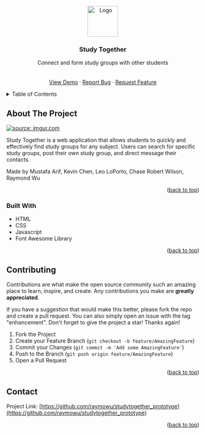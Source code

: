 <!-- PROJECT LOGO -->
<br />
<div align="center">
  <a href="https://github.com/raymowu/studytogether_prototype">
    <img src="images/user-profile.png" alt="Logo" width="80" height="80">
  </a>

<h3 align="center">Study Together</h3>

  <p align="center">
    Connect and form study groups with other students
    <br />
    <br />
    <br />
    <a href="https://github.com/github_username/repo_name">View Demo</a>
    ·
    <a href="https://github.com/github_username/repo_name/issues">Report Bug</a>
    ·
    <a href="https://github.com/github_username/repo_name/issues">Request Feature</a>
  </p>
</div>



<!-- TABLE OF CONTENTS -->
<details>
  <summary>Table of Contents</summary>
  <ol>
    <li>
      <a href="#about-the-project">About The Project</a>
      <ul>
        <li><a href="#built-with">Built With</a></li>
      </ul>
    </li>
    <li><a href="#contributing">Contributing</a></li>
    <li><a href="#contact">Contact</a></li>
  </ol>
</details>



<!-- ABOUT THE PROJECT -->
## About The Project

<a href="https://imgur.com/nYIm2QI"><img src="https://i.imgur.com/nYIm2QI.png" title="source: imgur.com" /></a>

Study Together is a web application that allows students to quickly and effectively find study groups for any subject. Users can search for specific
study groups, post their own study group, and direct message their contacts. 

Made by Mustafa Arif, Kevin Chen, Leo LoPorto, Chase Robert Wilson, Raymond Wu

<p align="right">(<a href="#readme-top">back to top</a>)</p>



### Built With

* HTML
* CSS
* Javascript
* Font Awesome Library

<p align="right">(<a href="#readme-top">back to top</a>)</p>


<!-- CONTRIBUTING -->
## Contributing

Contributions are what make the open source community such an amazing place to learn, inspire, and create. Any contributions you make are **greatly appreciated**.

If you have a suggestion that would make this better, please fork the repo and create a pull request. You can also simply open an issue with the tag "enhancement".
Don't forget to give the project a star! Thanks again!

1. Fork the Project
2. Create your Feature Branch (`git checkout -b feature/AmazingFeature`)
3. Commit your Changes (`git commit -m 'Add some AmazingFeature'`)
4. Push to the Branch (`git push origin feature/AmazingFeature`)
5. Open a Pull Request

<p align="right">(<a href="#readme-top">back to top</a>)</p>


<!-- CONTACT -->
## Contact

Project Link: [https://github.com/raymowu/studytogether_prototype](https://github.com/raymowu/studytogether_prototype)

<p align="right">(<a href="#readme-top">back to top</a>)</p>

